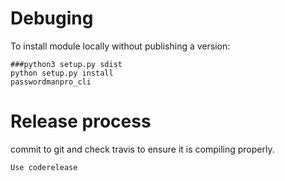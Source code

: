 

# Debuging

To install module locally without publishing a version:

```
###python3 setup.py sdist
python setup.py install
passwordmanpro_cli
```


# Release process

commit to git and check travis to ensure it is compiling properly.

```
Use coderelease
```

